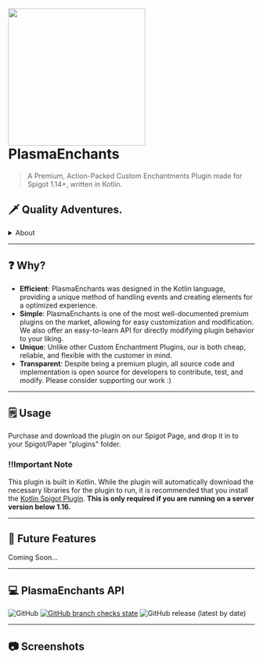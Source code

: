 # <img style="height: 7vh; width: auto;" src="https://repository-images.githubusercontent.com/549304787/0b12752e-d0a0-4c0d-a17d-1783d345fabb"> PlasmaEnchants
> A Premium, Action-Packed Custom Enchantments Plugin made for Spigot 1.14+, written in Kotlin.

## 🗡️ Quality Adventures.

<details>
    <summary>About</summary>

PlasmaEnchants was designed for an advanced user-experience and seamless administration. 
Created by the innovative minds at Team Inceptus, the goal is to provide an amazing and unique experience to both users and server administrators through the features of the Spigot API alone.
</details>

--- 

## ❓ Why?
- **Efficient**: PlasmaEnchants was designed in the Kotlin language, providing a unique method of handling events and creating elements for a optimized experience.
- **Simple**: PlasmaEnchants is one of the most well-documented premium plugins on the market, allowing for easy customization and modification. We also offer an easy-to-learn API for directly modifying plugin behavior to your liking.
- **Unique**: Unlike other Custom Enchantment Plugins, our is both cheap, reliable, and flexible with the customer in mind.
- **Transparent**: Despite being a premium plugin, all source code and implementation is open source for developers to contribute, test, and modify. Please consider supporting our work :)

---
## 🗒️ Usage
Purchase and download the plugin on our Spigot Page, and drop it in to your Spigot/Paper "plugins" folder.

### ‼️Important Note
This plugin is built in Kotlin. While the plugin will automatically download the necessary libraries for the plugin to run, it is recommended that you install the [Kotlin Spigot Plugin](https://modrinth.com/plugin/kotlinmc/). **This is only required if you are running on a server version below 1.16.**

---
## 🔮 Future Features

Coming Soon...

---
## 💻 PlasmaEnchants API
![GitHub](https://img.shields.io/github/license/Team-Inceptus/PlasmaEnchants)
[![GitHub branch checks state](https://github.com/Team-Inceptus/PlasmaEnchants/actions/workflows/build.yml/badge.svg)](https://github.com/Team-Inceptus/PlasmaEnchants/actions/)
![GitHub release (latest by date)](https://img.shields.io/github/v/release/Team-Inceptus/PlasmaEnchants?style=plastic)

---
## 📷 Screenshots